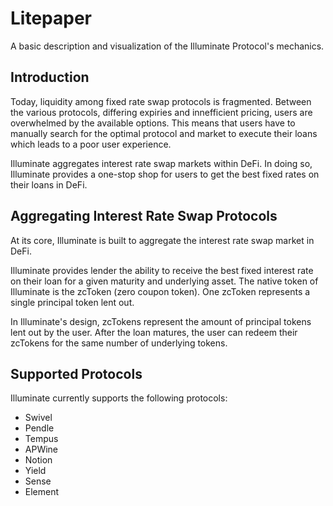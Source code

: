 # Litepaper
A basic description and visualization of the Illuminate Protocol's mechanics.
## Introduction
Today, liquidity among fixed rate swap protocols is fragmented. Between the 
various protocols, differing expiries and innefficient pricing, users are 
overwhelmed by the available options. This means that users have to manually
search for the optimal protocol and market to execute their loans which leads to
a poor user experience.

Illuminate aggregates interest rate swap markets within DeFi. In doing so, 
Illuminate provides a one-stop shop for users to get the best fixed rates on
their loans in DeFi.
## Aggregating Interest Rate Swap Protocols
At its core, Illuminate is built to aggregate the interest rate swap market in
DeFi.

Illuminate provides lender the ability to receive the best fixed interest rate
on their loan for a given maturity and underlying asset. The native token of
Illuminate is the zcToken (zero coupon token). One zcToken represents a single
principal token lent out.

In Illuminate's design, zcTokens represent the amount of
principal tokens lent out by the user. After the loan matures, the user can
redeem their zcTokens for the same number of underlying tokens.

## Supported Protocols
Illuminate currently supports the following protocols:
- Swivel
- Pendle
- Tempus
- APWine
- Notion
- Yield
- Sense
- Element